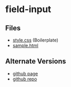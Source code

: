 # field-input

## Files

- [style.css](./style.css) (Boilerplate)
- [sample.html](./sample.html)

## Alternate Versions

- [github page](https://jamesroberthugginsngo.github.io/css-boilerplates/src/field-input)
- [github repo](https://github.com/JamesRobertHugginsNgo/css-boilerplates/tree/main/src/field-input)
